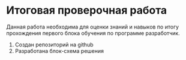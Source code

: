 
# Итоговая проверочная работа


Данная работа необходима для оценки знаний и навыков по итогу прохождения
первого блока обучения по программе разработчик.


1. Создан репозиторий на github
2. Разработана блок-схема решения
